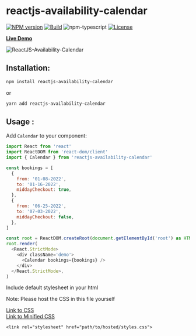 # reactjs-availability-calendar

[![NPM version][npm-image]][npm-url]
[![Build][github-build]][github-build-url]
![npm-typescript]
[![License][github-license]][github-license-url]

[**Live Demo**](https://simpletut.github.io/reactjs-availability-calendar/)

![ReactJS-Availability-Calendar](https://user-images.githubusercontent.com/20645523/187097982-7cfa4790-308c-4fdb-8965-a7705269fd6e.png)

## Installation:

```bash
npm install reactjs-availability-calendar
```

or

```bash
yarn add reactjs-availability-calendar
```

## Usage :

Add `Calendar` to your component:

```js
import React from 'react'
import ReactDOM from 'react-dom/client'
import { Calendar } from 'reactjs-availability-calendar'

const bookings = [
  {
    from: '01-08-2022',
    to: '01-16-2022',
    middayCheckout: true,
  },
  {
    from: '06-25-2022',
    to: '07-03-2022',
    middayCheckout: false,
  },
]

const root = ReactDOM.createRoot(document.getElementById('root') as HTMLElement)
root.render(
  <React.StrictMode>
    <div className='demo'>
      <Calendar bookings={bookings} />
    </div>
  </React.StrictMode>,
)

```

Include default stylesheet in your html

Note: Please host the CSS in this file yourself

<a href="https://github.com/simpletut/reactjs-availability-calendar/blob/main/styles/main.min.css">Link to CSS</a>
<br />
<a href="https://github.com/simpletut/reactjs-availability-calendar/blob/main/styles/main.min.css">Link to Minified CSS</a>

```
<link rel="stylesheet" href="path/to/hosted/styles.css">

```

[npm-url]: https://www.npmjs.com/package/reactjs-availability-calendar
[npm-image]: https://img.shields.io/npm/v/reactjs-availability-calendar
[github-license]: https://img.shields.io/github/license/simpletut/reactjs-availability-calendar/blob/main/LICENSE
[github-license-url]: https://github.com/simpletut/reactjs-availability-calendar/blob/main/LICENSE
[github-build]: https://github.com/main/reactjs-availability-calendar/actions/workflows/publish.yml/badge.svg
[github-build-url]: https://github.com/simpletut/reactjs-availability-calendar/actions/workflows/publish.yml
[npm-typescript]: https://img.shields.io/npm/types/reactjs-availability-calendar
